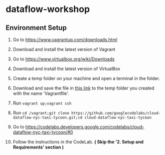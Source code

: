 # dataflow-workshop
## Environment Setup
1) Go to https://www.vagrantup.com/downloads.html

2) Download and install the latest version of Vagrant
3) Go to https://www.virtualbox.org/wiki/Downloads
4) Download and install the latest version of VirtualBox
5) Create a temp folder on your machine and open a terminal in the folder.
5) Download and save the file in [this link](https://raw.githubusercontent.com/doitintl/dataflow-workshop/master/Vagrantfile) to the temp folder you created with the name 'Vagrantfile'.
5) Run `vagrant up;vagrant ssh`
6) Run `cd /vagrant;git clone https://github.com/googlecodelabs/cloud-dataflow-nyc-taxi-tycoon.git;cd cloud-dataflow-nyc-taxi-tycoon`
8) Go to https://codelabs.developers.google.com/codelabs/cloud-dataflow-nyc-taxi-tycoon/#0
9) Follow the instructions in the CodeLab. **( Skip the '2. Setup and Requirements' section )**
